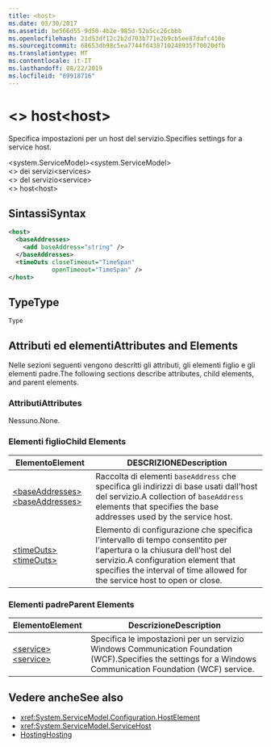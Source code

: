 ```yaml
---
title: <host>
ms.date: 03/30/2017
ms.assetid: be566d55-9d50-4b2e-985d-52a5cc26cbbb
ms.openlocfilehash: 21d53df12c2b2d703b771e2b9cb5ee87dafc410e
ms.sourcegitcommit: 68653db98c5ea7744fd438710248935f70020dfb
ms.translationtype: MT
ms.contentlocale: it-IT
ms.lasthandoff: 08/22/2019
ms.locfileid: "69918716"
---
```

# <a name="host"></a><span data-ttu-id="f9637-101">\<> host</span><span class="sxs-lookup"><span data-stu-id="f9637-101">\<host></span></span>
<span data-ttu-id="f9637-102">Specifica impostazioni per un host del servizio.</span><span class="sxs-lookup"><span data-stu-id="f9637-102">Specifies settings for a service host.</span></span>  
  
 <span data-ttu-id="f9637-103">\<system.ServiceModel></span><span class="sxs-lookup"><span data-stu-id="f9637-103">\<system.ServiceModel></span></span>  
<span data-ttu-id="f9637-104">\<> dei servizi</span><span class="sxs-lookup"><span data-stu-id="f9637-104">\<services></span></span>  
<span data-ttu-id="f9637-105">\<> del servizio</span><span class="sxs-lookup"><span data-stu-id="f9637-105">\<service></span></span>  
<span data-ttu-id="f9637-106">\<> host</span><span class="sxs-lookup"><span data-stu-id="f9637-106">\<host></span></span>  
  
## <a name="syntax"></a><span data-ttu-id="f9637-107">Sintassi</span><span class="sxs-lookup"><span data-stu-id="f9637-107">Syntax</span></span>  
  
```xml  
<host>
  <baseAddresses>
    <add baseAddress="string" />
  </baseAddresses>
  <timeOuts closeTimeout="TimeSpan"
            openTimeout="TimeSpan" />
</host>
```  
  
## <a name="type"></a><span data-ttu-id="f9637-108">Type</span><span class="sxs-lookup"><span data-stu-id="f9637-108">Type</span></span>  
 `Type`  
  
## <a name="attributes-and-elements"></a><span data-ttu-id="f9637-109">Attributi ed elementi</span><span class="sxs-lookup"><span data-stu-id="f9637-109">Attributes and Elements</span></span>  
 <span data-ttu-id="f9637-110">Nelle sezioni seguenti vengono descritti gli attributi, gli elementi figlio e gli elementi padre.</span><span class="sxs-lookup"><span data-stu-id="f9637-110">The following sections describe attributes, child elements, and parent elements.</span></span>  
  
### <a name="attributes"></a><span data-ttu-id="f9637-111">Attributi</span><span class="sxs-lookup"><span data-stu-id="f9637-111">Attributes</span></span>  
 <span data-ttu-id="f9637-112">Nessuno.</span><span class="sxs-lookup"><span data-stu-id="f9637-112">None.</span></span>  
  
### <a name="child-elements"></a><span data-ttu-id="f9637-113">Elementi figlio</span><span class="sxs-lookup"><span data-stu-id="f9637-113">Child Elements</span></span>  
  
|<span data-ttu-id="f9637-114">Elemento</span><span class="sxs-lookup"><span data-stu-id="f9637-114">Element</span></span>|<span data-ttu-id="f9637-115">DESCRIZIONE</span><span class="sxs-lookup"><span data-stu-id="f9637-115">Description</span></span>|  
|-------------|-----------------|  
|[<span data-ttu-id="f9637-116">\<baseAddresses></span><span class="sxs-lookup"><span data-stu-id="f9637-116">\<baseAddresses></span></span>](baseaddresses.md)|<span data-ttu-id="f9637-117">Raccolta di elementi `baseAddress` che specifica gli indirizzi di base usati dall'host del servizio.</span><span class="sxs-lookup"><span data-stu-id="f9637-117">A collection of `baseAddress` elements that specifies the base addresses used by the service host.</span></span>|  
|[<span data-ttu-id="f9637-118">\<timeOuts></span><span class="sxs-lookup"><span data-stu-id="f9637-118">\<timeOuts></span></span>](timeouts.md)|<span data-ttu-id="f9637-119">Elemento di configurazione che specifica l'intervallo di tempo consentito per l'apertura o la chiusura dell'host del servizio.</span><span class="sxs-lookup"><span data-stu-id="f9637-119">A configuration element that specifies the interval of time allowed for the service host to open or close.</span></span>|  
  
### <a name="parent-elements"></a><span data-ttu-id="f9637-120">Elementi padre</span><span class="sxs-lookup"><span data-stu-id="f9637-120">Parent Elements</span></span>  
  
|<span data-ttu-id="f9637-121">Elemento</span><span class="sxs-lookup"><span data-stu-id="f9637-121">Element</span></span>|<span data-ttu-id="f9637-122">Descrizione</span><span class="sxs-lookup"><span data-stu-id="f9637-122">Description</span></span>|  
|-------------|-----------------|  
|[<span data-ttu-id="f9637-123">\<service></span><span class="sxs-lookup"><span data-stu-id="f9637-123">\<service></span></span>](service.md)|<span data-ttu-id="f9637-124">Specifica le impostazioni per un servizio Windows Communication Foundation (WCF).</span><span class="sxs-lookup"><span data-stu-id="f9637-124">Specifies the settings for a Windows Communication Foundation (WCF) service.</span></span>|  
  
## <a name="see-also"></a><span data-ttu-id="f9637-125">Vedere anche</span><span class="sxs-lookup"><span data-stu-id="f9637-125">See also</span></span>

- <xref:System.ServiceModel.Configuration.HostElement>
- <xref:System.ServiceModel.ServiceHost>
- [<span data-ttu-id="f9637-126">Hosting</span><span class="sxs-lookup"><span data-stu-id="f9637-126">Hosting</span></span>](../../../wcf/feature-details/hosting.md)
